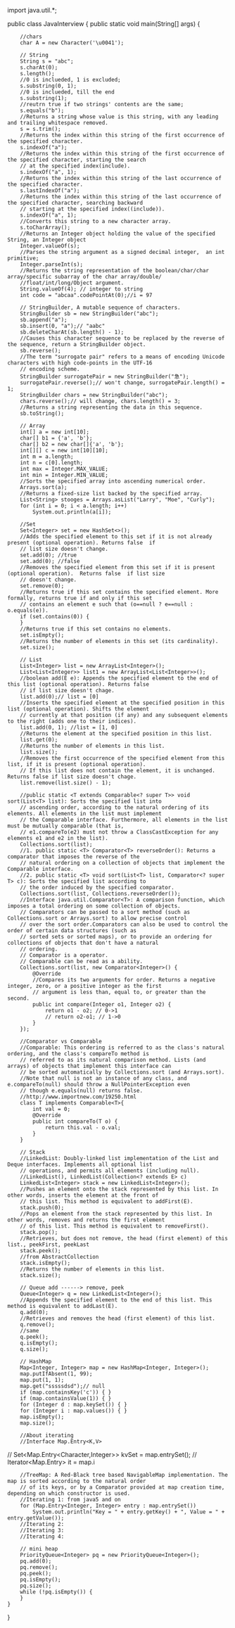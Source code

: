 
import java.util.*;

public class JavaInterview {
    public static void main(String[] args) {

        //chars
        char A = new Character('\u0041');

        // String
        String s = "abc";
        s.charAt(0);
        s.length();
        //0 is inclueded, 1 is excluded;
        s.substring(0, 1);
        //0 is inclueded, till the end
        s.substring(1);
        //reutrn true if two strings' contents are the same;
        s.equals("b");
        //Returns a string whose value is this string, with any leading and trailing whitespace removed.
        s = s.trim();
        //Returns the index within this string of the first occurrence of the specified character.
        s.indexOf("a");
        //Returns the index within this string of the first occurrence of the specified character, starting the search
        // at the specified index(include).
        s.indexOf("a", 1);
        //Returns the index within this string of the last occurrence of the specified character.
        s.lastIndexOf("a");
        //Returns the index within this string of the last occurrence of the specified character, searching backward
        // starting at the specified index((include)).
        s.indexOf("a", 1);
        //Converts this string to a new character array.
        s.toCharArray();
        //Returns an Integer object holding the value of the specified String, an Integer object
        Integer.valueOf(s);
        //Parses the string argument as a signed decimal integer,  an int primitive;
        Integer.parseInt(s);
        //Returns the string representation of the boolean/char/char array/specific subarray of the char array/double/
        //float/int/long/Object argument.
        String.valueOf(4); // integer to string
        int code = "abcaa".codePointAt(0);//i = 97

        // StringBuilder, A mutable sequence of characters.
        StringBuilder sb = new StringBuilder("abc");
        sb.append("a");
        sb.insert(0, "a");// "aabc"
        sb.deleteCharAt(sb.length() - 1);
        //Causes this character sequence to be replaced by the reverse of the sequence, return a StringBuilder object.
        sb.reverse();
        //The term "surrogate pair" refers to a means of encoding Unicode characters with high code-points in the UTF-16
        // encoding scheme.
        StringBuilder surrogatePair = new StringBuilder("急");
        surrogatePair.reverse();// won't change, surrogatePair.length() = 1;
        StringBuilder chars = new StringBuilder("abc");
        chars.reverse();// will change, chars.length() = 3;
        //Returns a string representing the data in this sequence.
        sb.toString();

        // Array
        int[] a = new int[10];
        char[] b1 = {'a', 'b'};
        char[] b2 = new char[]{'a', 'b'};
        int[][] c = new int[10][10];
        int m = a.length;
        int n = c[0].length;
        int max = Integer.MAX_VALUE;
        int min = Integer.MIN_VALUE;
        //Sorts the specified array into ascending numerical order.
        Arrays.sort(a);
        //Returns a fixed-size list backed by the specified array.
        List<String> stooges = Arrays.asList("Larry", "Moe", "Curly");
        for (int i = 0; i < a.length; i++)
            System.out.println(a[i]);

        //Set
        Set<Integer> set = new HashSet<>();
        //Adds the specified element to this set if it is not already present (optional operation). Returns false  if
        // list size doesn't change.
        set.add(0); //true
        set.add(0); //false
        //Removes the specified element from this set if it is present (optional operation).  Returns false  if list size
        // doesn't change.
        set.remove(0);
        //Returns true if this set contains the specified element. More formally, returns true if and only if this set
        // contains an element e such that (o==null ? e==null : o.equals(e)).
        if (set.contains(0)) {
        }
        //Returns true if this set contains no elements.
        set.isEmpty();
        //Returns the number of elements in this set (its cardinality).
        set.size();

        // List
        List<Integer> list = new ArrayList<Integer>();
        List<List<Integer>> list1 = new ArrayList<List<Integer>>();
        //boolean add(E e): Appends the specified element to the end of this list (optional operation). Returns false
        // if list size doesn't chage.
        list.add(0);// list = [0]
        //Inserts the specified element at the specified position in this list (optional operation). Shifts the element
        // currently at that position (if any) and any subsequent elements to the right (adds one to their indices).
        list.add(0, 1); //list = [1, 0]
        //Returns the element at the specified position in this list.
        list.get(0);
        //Returns the number of elements in this list.
        list.size();
        //Removes the first occurrence of the specified element from this list, if it is present (optional operation).
        // If this list does not contain the element, it is unchanged. Returns false if list size doesn't chage.
        list.remove(list.size() - 1);

        //public static <T extends Comparable<? super T>> void sort(List<T> list): Sorts the specified list into
        // ascending order, according to the natural ordering of its elements. All elements in the list must implement
        // the Comparable interface. Furthermore, all elements in the list must be mutually comparable (that is,
        // e1.compareTo(e2) must not throw a ClassCastException for any elements e1 and e2 in the list).
        Collections.sort(list);
        //1. public static <T> Comparator<T> reverseOrder(): Returns a comparator that imposes the reverse of the
        // natural ordering on a collection of objects that implement the Comparable interface.
        //2. public static <T> void sort(List<T> list, Comparator<? super T> c): Sorts the specified list according to
        // the order induced by the specified comparator.
        Collections.sort(list, Collections.reverseOrder());
        //Interface java.util.Comparator<T>: A comparison function, which imposes a total ordering on some collection of objects.
        // Comparators can be passed to a sort method (such as Collections.sort or Arrays.sort) to allow precise control
        // over the sort order.Comparators can also be used to control the order of certain data structures (such as
        // sorted sets or sorted maps), or to provide an ordering for collections of objects that don't have a natural
        // ordering.
        // Comparator is a operator.
        // Comparable can be read as a ability.
        Collections.sort(list, new Comparator<Integer>() {
            @Override
            //Compares its two arguments for order. Returns a negative integer, zero, or a positive integer as the first
            // argument is less than, equal to, or greater than the second.
            public int compare(Integer o1, Integer o2) {
                return o1 - o2; // 0‐>1
                // return o2‐o1; // 1‐>0
            }
        });

        //Comparator vs Comparable
        //Comparable: This ordering is referred to as the class's natural ordering, and the class's compareTo method is
        // referred to as its natural comparison method. Lists (and arrays) of objects that implement this interface can
        // be sorted automatically by Collections.sort (and Arrays.sort).
        //Note that null is not an instance of any class, and e.compareTo(null) should throw a NullPointerException even
        // though e.equals(null) returns false.
        //http://www.importnew.com/19250.html
        class T implements Comparable<T>{
            int val = 0;
            @Override
            public int compareTo(T o) {
                return this.val - o.val;
            }
        }

        // Stack
        //LinkedList: Doubly-linked list implementation of the List and Deque interfaces. Implements all optional list
        // operations, and permits all elements (including null).
        //LinkedList(), LinkedList(Collection<? extends E> c)
        LinkedList<Integer> stack = new LinkedList<Integer>();
        //Pushes an element onto the stack represented by this list. In other words, inserts the element at the front of
        // this list. This method is equivalent to addFirst(E).
        stack.push(0);
        //Pops an element from the stack represented by this list. In other words, removes and returns the first element
        // of this list. This method is equivalent to removeFirst().
        stack.pop();
        //Retrieves, but does not remove, the head (first element) of this list., peekFirst, peekLast
        stack.peek();
        //from AbstractCollection
        stack.isEmpty();
        //Returns the number of elements in this list.
        stack.size();

        // Queue add ‐‐‐‐‐‐> remove, peek
        Queue<Integer> q = new LinkedList<Integer>();
        //Appends the specified element to the end of this list. This method is equivalent to addLast(E).
        q.add(0);
        //Retrieves and removes the head (first element) of this list.
        q.remove();
        //same
        q.peek();
        q.isEmpty();
        q.size();

        // HashMap
        Map<Integer, Integer> map = new HashMap<Integer, Integer>();
        map.putIfAbsent(1, 99);
        map.put(1, 1);
        map.get("sssssdsd");// null
        if (map.containsKey('c')) { }
        if (map.containsValue(1)) { }
        for (Integer d : map.keySet()) { }
        for (Integer i : map.values()) { }
        map.isEmpty();
        map.size();

        //About iterating
        //Interface Map.Entry<K,V>
//        Set<Map.Entry<Character,Integer>> kvSet = map.entrySet();
//        Iterator<Map.Entry> it = map.i

        //TreeMap: A Red-Black tree based NavigableMap implementation. The map is sorted according to the natural order
        // of its keys, or by a Comparator provided at map creation time, depending on which constructor is used.
        //Iterating 1: from java5 and on
        for (Map.Entry<Integer, Integer> entry : map.entrySet())
            System.out.println("Key = " + entry.getKey() + ", Value = " + entry.getValue());
        //Iterating 2:
        //Iterating 3:
        //Iterating 4:

        // mini heap
        PriorityQueue<Integer> pq = new PriorityQueue<Integer>();
        pq.add(0);
        pq.remove();
        pq.peek();
        pq.isEmpty();
        pq.size();
        while (!pq.isEmpty()) {
        }
    }
}
